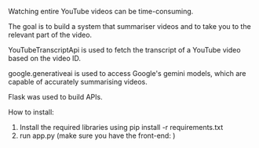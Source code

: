 Watching entire YouTube videos can be time-consuming.

The goal is to build a system that summariser videos and to take you to the relevant part of the video.

YouTubeTranscriptApi is used to fetch the transcript of a YouTube video based on the video ID.

google.generativeai is used to access Google's gemini models, which are capable of accurately summarising videos.

Flask was used to build APIs.

How to install:

1. Install the required libraries using pip install -r requirements.txt
2. run app.py (make sure you have the front-end: )
